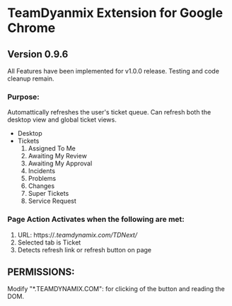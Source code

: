 # TeamDyanmix Extension for Google Chrome
## Version 0.9.6
All Features have been implemented for v1.0.0 release.
Testing and code cleanup remain.

### Purpose:
Automattically refreshes the user's ticket queue. Can refresh both the desktop view and global ticket views.
* Desktop
* Tickets
    1. Assigned To Me
    2. Awaiting My Review
    3. Awaiting My Approval
    4. Incidents
    5. Problems
    6. Changes
    7. Super Tickets
    8. Service Request
### Page Action Activates when the following are met:
1. URL: https://*.teamdynamix.com/TDNext/*
2. Selected tab is Ticket
3. Detects refresh link or refresh button on page

## PERMISSIONS:
Modify "*.TEAMDYNAMIX.COM": for clicking of the button and reading the DOM.

